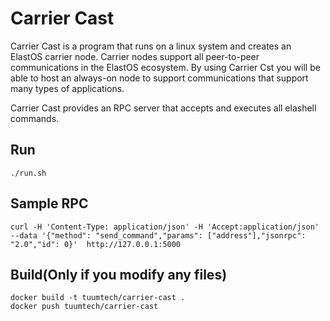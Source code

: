 # Carrier Cast

Carrier Cast is a program that runs on a linux system and creates an ElastOS carrier node.  Carrier nodes support all peer-to-peer communications in the ElastOS ecosystem.  By using Carrier Cst you will be able to host an always-on node to support communications that support many types of applications. 

Carrier Cast provides an RPC server that accepts and executes all elashell commands.  


## Run
```
./run.sh
```

## Sample RPC
```
curl -H 'Content-Type: application/json' -H 'Accept:application/json' --data '{"method": "send_command","params": ["address"],"jsonrpc": "2.0","id": 0}'  http://127.0.0.1:5000
```

## Build(Only if you modify any files)
```
docker build -t tuumtech/carrier-cast .
docker push tuumtech/carrier-cast
```